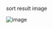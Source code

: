 sort result image

![image](https://github.com/user-attachments/assets/5262ae7c-f74d-484b-bce8-9b83b87d17fe)
